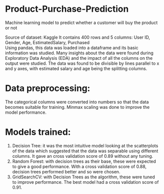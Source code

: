 # Product-Purchase-Prediction
Machine learning model to predict whether a customer will buy the product or not

Source of dataset: Kaggle
It contains 400 rows and 5 columns:
User ID, Gender, Age, EstimatedSalary, Purchased     
Using pandas, this data was loaded into a dataframe and its basic information was studied. Many insights about the data were found during Exploratory Data Analysis (EDA) and the impact of all the columns on the output were studied. The data was found to be divisible by lines parallel to x and y axes, with estimated salary and age being the splitting columns.
# Data preprocessing:
The categorical columns were converted into numbers so that the data becomes suitable for training. Minmax scaling was done to improve the model performance.
# Models trained:
1) Decision Tree: it was the most intuitive model looking at the scatterplots of the data which suggested that the data was separable using different columns. It gave an cross validation score of 0.89 without any tuning.
2) Random Forest: with decision trees as their base, these were expected to give a good performance. With a cross validation score of 0.88, decision trees performed better and so were chosen.
3) GridSearchCV: with Decision Trees as the algorithm, these were tuned to improve performance. The best model had a cross validation score of 0.91.




